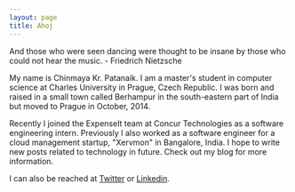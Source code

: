 ```yaml
---
layout: page
title: Ahoj
---
```


<p class="message">
    And those who were seen dancing were thought to be insane by those who could not hear the music. - Friedrich Nietzsche
</p>

My name is Chinmaya Kr. Patanaik. I am a master's student in computer science at Charles University in Prague, Czech Republic. I was born and raised in a small town called Berhampur in the south-eastern part of India but moved to Prague in October, 2014.

Recently I joined the ExpenseIt team at Concur Technologies as a software engineering intern. Previously I also worked as a software engineer for a cloud management startup, "Xervmon" in Bangalore, India. I hope to write new posts related to technology in future. Check out my blog for more information.

I can also be reached at [Twitter](https://twitter.com/CPatanaik) or [Linkedin](https://linkedin.com/chinmayakrpatanaik).
